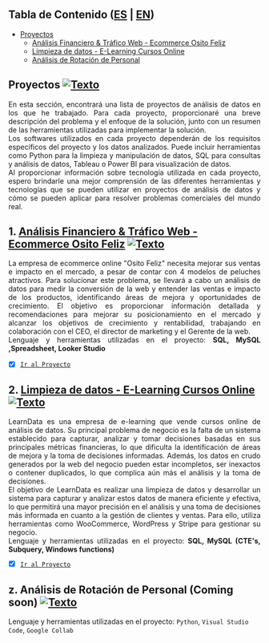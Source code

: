 ## Tabla de Contenido ([ES](https://github.com/HansAllTech/Hans_Data_Analysis_Portfolio/blob/main/Proyectos.md#tabla-de-contenido-es--en) | [EN](https://github.com/HansAllTech/Hans_Data_Analysis_Portfolio/blob/main/Projects.md#table-of-content-es--en))
- [Proyectos](#Proyectos)
  + [Análisis Financiero & Tráfico Web - Ecommerce Osito Feliz](#Proyecto1)
  + [Limpieza de datos - E-Learning Cursos Online](#Proyecto2)
  + [Análisis de Rotación de Personal](#Proyectoz)
  
<a name="Proyectos"></a>
## Proyectos [![Texto](https://user-images.githubusercontent.com/116538899/231064143-c080de13-8be9-4321-8694-e62539263f5a.png)](#Tabla-de-contenido)
<p align="justify">En esta sección, encontrará una lista de proyectos de análisis de datos en los que he trabajado. Para cada proyecto, proporcionaré una breve descripción del problema y el enfoque de la solución, junto con un resumen de las herramientas utilizadas para implementar la solución.<br>  
Los softwares utilizados en cada proyecto dependerán de los requisitos específicos del proyecto y los datos analizados. Puede incluir herramientas como Python para la limpieza y manipulación de datos, SQL para consultas y análisis de datos, Tableau o Power BI para visualización de datos.<br>  
Al proporcionar información sobre tecnología utilizada en cada proyecto, espero brindarle una mejor comprensión de las diferentes herramientas y tecnologías que se pueden utilizar en proyectos de análisis de datos y cómo se pueden aplicar para resolver problemas comerciales del mundo real.</p>

<a name="Proyecto1"></a>
## 1. [Análisis Financiero & Tráfico Web - Ecommerce Osito Feliz](https://github.com/HansAllTech/Hans_Data_Analysis_Portfolio/blob/main/Osito_feliz_ecommerce.md#an%C3%A1lisis-financiero--tr%C3%A1fico-web---ecommerce-osito-feliz--es--en) [![Texto](https://user-images.githubusercontent.com/116538899/231064143-c080de13-8be9-4321-8694-e62539263f5a.png)](#Tabla-de-contenido)
<p align="justify">La empresa de ecommerce online "Osito Feliz" necesita mejorar sus ventas e impacto en el mercado, a pesar de contar con 4 modelos de peluches atractivos. Para solucionar este problema, se llevará a cabo un análisis de datos para medir la conversión de la web y entender las ventas e impacto de los productos, identificando áreas de mejora y oportunidades de crecimiento. El objetivo es proporcionar información detallada y recomendaciones para mejorar su posicionamiento en el mercado y alcanzar los objetivos de crecimiento y rentabilidad, trabajando en colaboración con el CEO, el director de marketing y el Gerente de la web.<br>
Lenguaje y herramientas utilizadas en el proyecto: <strong>SQL, MySQL ,Spreadsheet, Looker Studio</strong><br>
</p>
   
- [x] [`Ir al Proyecto`](https://github.com/HansAllTech/Hans_Data_Analysis_Portfolio/blob/main/Osito_feliz_ecommerce.md#an%C3%A1lisis-financiero--tr%C3%A1fico-web---ecommerce-osito-feliz--es--en)
 
<a name="Proyecto2"></a>
## 2. [Limpieza de datos - E-Learning Cursos Online ](https://github.com/HansAllTech/Hans_Data_Analysis_Portfolio/blob/main/E-Learning_Cursos_Online.md#limpieza-de-datos---e-learning-cursos-online--es--en) [![Texto](https://user-images.githubusercontent.com/116538899/231064143-c080de13-8be9-4321-8694-e62539263f5a.png)](#Tabla-de-contenido)
<p align="justify">
LearnData es una empresa de e-learning que vende cursos online de análisis de datos. Su principal problema de negocio es la falta de un sistema establecido para capturar, analizar y tomar decisiones basadas en sus principales métricas financieras, lo que dificulta la identificación de áreas de mejora y la toma de decisiones informadas. Además, los datos en crudo generados por la web del negocio pueden estar incompletos, ser inexactos o contener duplicados, lo que complica aún más el análisis y la toma de decisiones.
<br>
El objetivo de LearnData es realizar una limpieza de datos y desarrollar un sistema para capturar y analizar estos datos de manera eficiente y efectiva, lo que permitirá una mayor precisión en el análisis y una toma de decisiones más informada en cuanto a la gestión de clientes y ventas. Para ello, utiliza herramientas como WooCommerce, WordPress y Stripe para gestionar su negocio.<br>
Lenguaje y herramientas utilizadas en el proyecto: <strong>SQL, MySQL (CTE's, Subquery, Windows functions)</strong><br>  
</p>

- [x] [`Ir al Proyecto`](https://github.com/HansAllTech/Hans_Data_Analysis_Portfolio/blob/main/E-Learning_Cursos_Online.md#limpieza-de-datos---e-learning-cursos-online--es--en)

  
<a name="Proyectoz"></a>
## z. Análisis de Rotación de Personal (Coming soon) [![Texto](https://user-images.githubusercontent.com/116538899/231064143-c080de13-8be9-4321-8694-e62539263f5a.png)](#Tabla-de-contenido)
Lenguaje y herramientas utilizadas en el proyecto: ```Python```, ```Visual Studio Code```, ```Google Collab``` 
 
  
